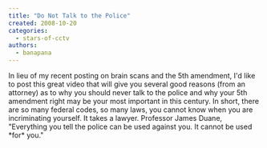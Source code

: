 ```yaml
---
title: "Do Not Talk to the Police"
created: 2008-10-20
categories: 
  - stars-of-cctv
authors: 
  - banapana
---
```


In lieu of my recent posting on brain scans and the 5th amendment, I'd like to post this great video that will give you several good reasons (from an attorney) as to why you should never talk to the police and why your 5th amendment right may be your most important in this century. In short, there are so many federal codes, so many laws, you cannot know when you are incriminating yourself. It takes a lawyer. Professor James Duane, "Everything you tell the police can be used against you. It cannot be used \*for\* you."
